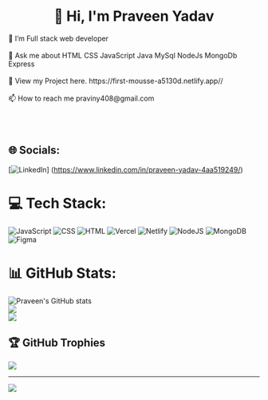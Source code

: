 <h1 align="center">👋 Hi, I'm Praveen Yadav </h1>
<!-- [![Typing SVG](https://readme-typing-svg.demolab.com?font=Fira+Code&pause=1000&color=F73E13&center=true&width=435&lines=Aspiring+MERN+Stack+Devloper;Currently+Learning+React.js)](https://git.io/typing-svg) -->
🌱 I’m Full stack web developer <br><br>💬 Ask me about HTML CSS JavaScript Java MySql NodeJs MongoDb Express <br><br>📝 View my Project here. https://first-mousse-a5130d.netlify.app// <br><br>📫 How to reach me praviny408@gmail.com

<br><br>


## 🌐 Socials:
[![LinkedIn](https://img.shields.io/badge/LinkedIn-%230077B5.svg?logo=linkedin&logoColor=white)]
(https://www.linkedin.com/in/praveen-yadav-4aa519249/) 

# 💻 Tech Stack:
![JavaScript](https://img.shields.io/badge/javascript-%23323330.svg?style=for-the-badge&logo=javascript&logoColor=%23F7DF1E) ![CSS](https://img.shields.io/badge/css3-%231572B6.svg?style=for-the-badge&logo=css3&logoColor=white) ![HTML](https://img.shields.io/badge/html5-%23E34F26.svg?style=for-the-badge&logo=html5&logoColor=white) ![Vercel](https://img.shields.io/badge/vercel-%23000000.svg?style=for-the-badge&logo=vercel&logoColor=white) ![Netlify](https://img.shields.io/badge/netlify-%23000000.svg?style=for-the-badge&logo=netlify&logoColor=#00C7B7) ![NodeJS](https://img.shields.io/badge/node.js-6DA55F?style=for-the-badge&logo=node.js&logoColor=white) ![MongoDB](https://img.shields.io/badge/MongoDB-%234ea94b.svg?style=for-the-badge&logo=mongodb&logoColor=white) 	![Figma](https://img.shields.io/badge/figma-%23F24E1E.svg?style=for-the-badge&logo=figma&logoColor=white)
# 📊 GitHub Stats:
 ![Praveen's GitHub stats](https://github-readme-stats.vercel.app/api?username=praviny7278&theme=highcontrast&show_icons=true)<br/>
 ![](https://github-readme-streak-stats.herokuapp.com/?user=praviny7278&theme=highcontrast&hide_border=false)<br/>
 ![](https://github-readme-stats.vercel.app/api/top-langs/?username=praviny7278&theme=highcontrast&hide_border=false&include_all_commits=true&count_private=true&layout=compact)

## 🏆 GitHub Trophies
![](https://github-profile-trophy.vercel.app/?username=praviny7278&theme=tokyonight&no-frame=true&no-bg=true&margin-w=60)

---
[![](https://visitcount.itsvg.in/api?id=praviny7278&icon=0&color=0)](https://visitcount.itsvg.in)

<!-- Proudly created with GPRM ( https://gprm.itsvg.in ) -->
